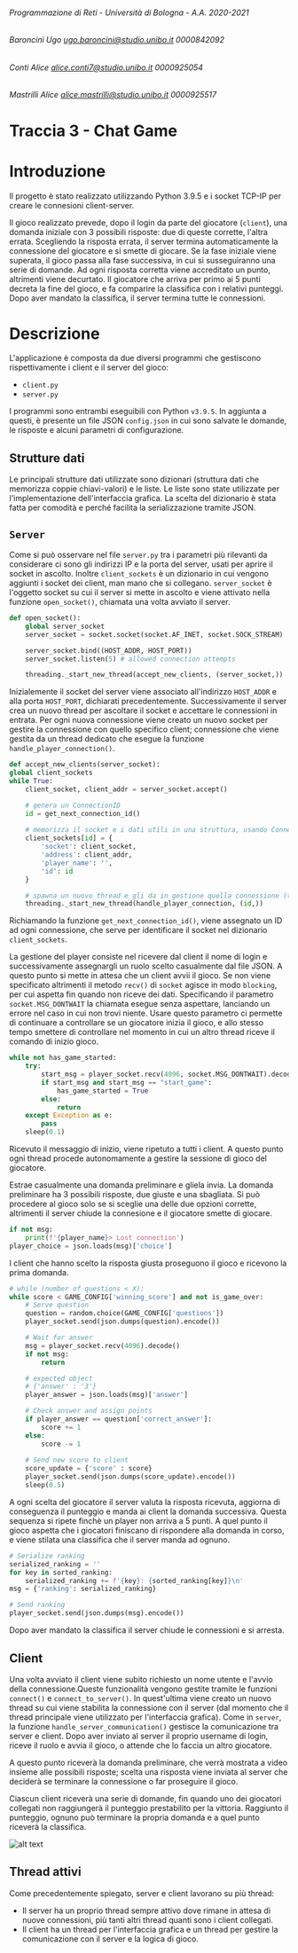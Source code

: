 ###### Programmazione di Reti - Università di Bologna - A.A. 2020-2021

###### Baroncini Ugo ugo.baroncini@studio.unibo.it 0000842092

###### Conti Alice alice.conti7@studio.unibo.it 0000925054

###### Mastrilli Alice alice.mastrilli@studio.unibo.it 0000925517


# Traccia 3 - Chat Game

# Introduzione
Il progetto è stato realizzato utilizzando Python 3.9.5 e i socket TCP-IP per creare le connesioni client-server.

Il gioco realizzato prevede, dopo il login da parte del giocatore (`client`), una domanda iniziale con 3 possibili risposte: due di queste corrette, l'altra errata. Scegliendo la risposta errata, il server termina automaticamente la connessione del giocatore e si smette di giocare.
Se la fase iniziale viene superata, il gioco passa alla fase successiva, in cui si susseguiranno una serie di domande. Ad ogni risposta corretta viene accreditato un punto, altrimenti viene decurtato.
Il giocatore che arriva per primo ai 5 punti decreta la fine del gioco, e fa comparire la classifica con i relativi punteggi. Dopo aver mandato la classifica, il server termina tutte le connessioni.

# Descrizione
L'applicazione è composta da due diversi programmi che gestiscono rispettivamente i client e il server del gioco:
- `client.py`
- `server.py`

I programmi sono entrambi eseguibili con Python `v3.9.5`.
In aggiunta a questi, è presente un file JSON `config.json` in cui sono salvate le domande, le risposte e alcuni parametri di configurazione.

## Strutture dati
Le principali strutture dati utilizzate sono dizionari (struttura dati che memorizza coppie chiavi-valori) e le liste. 
Le liste sono state utilizzate per l'implementazione dell'interfaccia grafica.
La scelta del dizionario è stata fatta per comodità e perché facilita la serializzazione tramite JSON.

## `Server`
Come si può osservare nel file `server.py` tra i parametri più rilevanti da considerare ci sono gli indirizzi IP e la porta del server, usati per aprire il socket in ascolto.
Inoltre `client_sockets` è un dizionario in cui vengono aggiunti i socket dei client, man mano che si collegano.
`server_socket` è l'oggetto socket su cui il server si mette in ascolto e viene attivato nella funzione `open_socket()`, chiamata una volta avviato il server. 

```python
def open_socket():
    global server_socket
    server_socket = socket.socket(socket.AF_INET, socket.SOCK_STREAM)

    server_socket.bind((HOST_ADDR, HOST_PORT))
    server_socket.listen(5) # allowed connection attempts

    threading._start_new_thread(accept_new_clients, (server_socket,))
```

Inizialemente il socket del server viene associato all'indirizzo `HOST_ADDR` e alla porta `HOST_PORT`, dichiarati precedentemente.
Successivamente il server crea un nuovo thread per ascoltare il socket e accettare le connessioni in entrata. Per ogni nuova connessione viene creato un nuovo socket per gestire la connessione con quello specifico client; connessione che viene gestita da un thread dedicato che esegue la funzione `handle_player_connection()`.

```python
def accept_new_clients(server_socket):
global client_sockets
while True:
    client_socket, client_addr = server_socket.accept()

    # genera un ConnectionID
    id = get_next_connection_id()
    
    # memorizza il socket e i dati utili in una struttura, usando ConnectionID come identificativo
    client_sockets[id] = {
        'socket': client_socket,
        'address': client_addr,
        'player_name': '',
        'id': id
    }

    # spawna un nuovo thread e gli da in gestione quella connessione (tramite ConnectionID)
    threading._start_new_thread(handle_player_connection, (id,))
```

Richiamando la funzione `get_next_connection_id()`, viene assegnato un ID ad ogni connessione, che serve per identificare il socket nel dizionario `client_sockets`.

La gestione del player consiste nel ricevere dal client il nome di login e successivamente assegnargli un ruolo scelto casualmente dal file JSON.
A questo punto si mette in attesa che un client avvii il gioco. 
Se non viene specificato altrimenti il metodo `recv()` di `socket` agisce in modo `blocking`, per cui aspetta fin quando non riceve dei dati. Specificando il parametro `socket.MSG_DONTWAIT` la chiamata esegue senza aspettare, lanciando un errore nel caso in cui non trovi niente.
Usare questo parametro ci permette di continuare a controllare se un giocatore inizia il gioco, e allo stesso tempo smettere di controllare nel momento in cui un altro thread riceve il comando di inizio gioco.

```python
while not has_game_started:
    try:
        start_msg = player_socket.recv(4096, socket.MSG_DONTWAIT).decode()
        if start_msg and start_msg == "start_game":
            has_game_started = True
        else:
            return
    except Exception as e:
        pass
    sleep(0.1)
```

Ricevuto il messaggio di inizio, viene ripetuto a tutti i client.
A questo punto ogni thread procede autonomamente a gestire la sessione di gioco del giocatore.

Estrae casualmente una domanda preliminare e gliela invia.
La domanda preliminare ha 3 possibili risposte, due giuste e una sbagliata.
Si può procedere al gioco solo se si sceglie una delle due opzioni corrette, altrimenti il server chiude la connesione e il giocatore smette di giocare.

```python
if not msg:
    print(f'{player_name}> Lost connection')
player_choice = json.loads(msg)['choice']
```

I client che hanno scelto la risposta giusta proseguono il gioco e ricevono la prima domanda.

```python
# while (number of questions < X):
while score < GAME_CONFIG['winning_score'] and not is_game_over:
    # Serve question
    question = random.choice(GAME_CONFIG['questions'])
    player_socket.send(json.dumps(question).encode())

    # Wait for answer
    msg = player_socket.recv(4096).decode()
    if not msg:
        return

    # expected object
    # {'answer' : '3'}
    player_answer = json.loads(msg)['answer']

    # Check answer and assign points
    if player_answer == question['correct_answer']:
        score += 1
    else:
        score -= 1 
    
    # Send new score to client
    score_update = {'score' : score}
    player_socket.send(json.dumps(score_update).encode())
    sleep(0.5)
```

A ogni scelta del giocatore il server valuta la risposta ricevuta, aggiorna di conseguenza il punteggio e manda ai client la domanda successiva. 
Questa sequenza si ripete finchè un player non arriva a 5 punti.
A quel punto il gioco aspetta che i giocatori finiscano di rispondere alla domanda in corso, e viene stilata una classifica che il server manda ad ognuno.

```python
# Serialize ranking
serialized_ranking = ''
for key in sorted_ranking:
    serialized_ranking += f'{key}: {sorted_ranking[key]}\n'
msg = {'ranking': serialized_ranking}

# Send ranking
player_socket.send(json.dumps(msg).encode())
```

Dopo aver mandato la classifica il server chiude le connessioni e si arresta.

## Client

Una volta avviato il client viene subito richiesto un nome utente e l'avvio della connessione.Queste funzionalità vengono gestite tramite le funzioni `connect()` e `connect_to_server()`.
In quest'ultima viene creato un nuovo thread su cui viene stabilita la connessione con il server (dal momento che il thread principale viene utilizzato per l'interfaccia grafica).
Come in `server`, la funzione `handle_server_communication()` gestisce la comunicazione tra server e client.
Dopo aver inviato al server il proprio username di login, riceve il ruolo e avvia il gioco, o attende che lo faccia un altro giocatore. 

A questo punto riceverà la domanda preliminare, che verrà mostrata a video insieme alle possibili risposte; scelta una risposta viene inviata al server che deciderà se terminare la connessione o far proseguire il gioco.

Ciascun client riceverà una serie di domande, fin quando uno dei giocatori collegati non raggiungerà il punteggio prestabilito per la vittoria. Raggiunto il punteggio, ognuno può terminare la propria domanda e a quel punto riceverà la classifica.

![alt text](https://github.com/pastacolsugo/chat-reti/blob/main/Diagram.png)


## Thread attivi
Come precedentemente spiegato, server e client lavorano su più thread: 

- Il server ha un proprio thread sempre attivo dove rimane in attesa di nuove connessioni, più tanti altri thread quanti sono i client collegati.
- Il client ha un thread per l'interfaccia grafica e un thread per gestire la comunicazione con il server e la logica di gioco.
 
